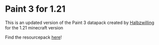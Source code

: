 # Paint 3 for 1.21
This is an updated version of the Paint 3 datapack created by [Halbzwilling](https://www.youtube.com/HALBZWILLING) for the 1.21 minecraft version

Find the resourcepack [here](https://github.com/WoodieMaster/paint_1.21_Resourcepack)!